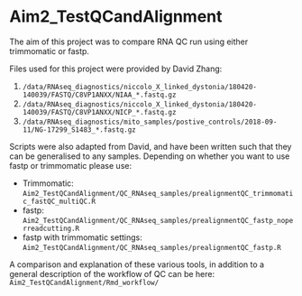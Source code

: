 # Aim2_TestQCandAlignment
The aim of this project was to compare RNA QC run using either trimmomatic or fastp. 

Files used for this project were provided by David Zhang:
1. ```/data/RNAseq_diagnostics/niccolo_X_linked_dystonia/180420-140039/FASTQ/C8VP1ANXX/NIAA_*.fastq.gz```
2. ```/data/RNAseq_diagnostics/niccolo_X_linked_dystonia/180420-140039/FASTQ/C8VP1ANXX/NICP_*.fastq.gz```
3. ```/data/RNAseq_diagnostics/mito_samples/postive_controls/2018-09-11/NG-17299_S1483_*.fastq.gz```

Scripts were also adapted from David, and have been written such that they can be generalised to any samples. Depending on whether you want to use fastp or trimmomatic please use:
- Trimmomatic: ```Aim2_TestQCandAlignment/QC_RNAseq_samples/prealignmentQC_trimmomatic_fastQC_multiQC.R```
- fastp: ```Aim2_TestQCandAlignment/QC_RNAseq_samples/prealignmentQC_fastp_noperreadcutting.R```
- fastp with trimmomatic settings: ```Aim2_TestQCandAlignment/QC_RNAseq_samples/prealignmentQC_fastp.R```

A comparison and explanation of these various tools, in addition to a general description of the workflow of QC can be here: ```Aim2_TestQCandAlignment/Rmd_workflow/```





